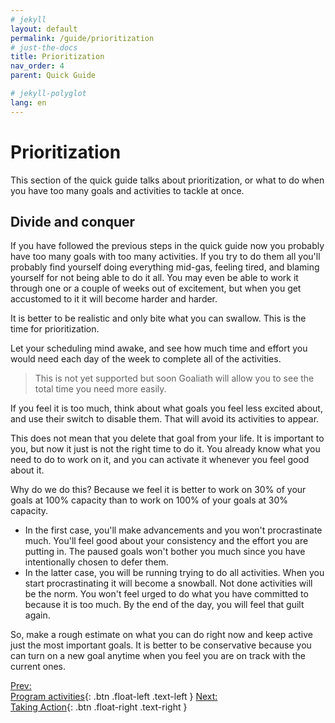 ```yaml
---
# jekyll
layout: default
permalink: /guide/prioritization
# just-the-docs
title: Prioritization
nav_order: 4
parent: Quick Guide

# jekyll-polyglot
lang: en
---
```

# Prioritization
This section of the quick guide talks about prioritization, or what to do when you have too many goals and activities to tackle at once.

## Divide and conquer
If you have followed the previous steps in the quick guide now you probably have too many goals with too many activities. If you try to do them all you'll probably find yourself doing everything mid-gas, feeling tired, and blaming yourself for not being able to do it all. You may even be able to work it through one or a couple of weeks out of excitement, but when you get accustomed to it it will become harder and harder.

It is better to be realistic and only bite what you can swallow. This is the time for prioritization.

Let your scheduling mind awake, and see how much time and effort you would need each day of the week to complete all of the activities.

>This is not yet supported but soon Goaliath will allow you to see the total time you need more easily.

If you feel it is too much, think about what goals you feel less excited about, and use their switch to disable them. That will avoid its activities to appear. 

This does not mean that you delete that goal from your life. It is important to you, but now it just is not the right time to do it. You already know what you need to do to work on it, and you can activate it whenever you feel good about it.

Why do we do this? Because we feel it is better to work on 30% of your goals at 100% capacity than to work on 100% of your goals at 30% capacity.
  - In the first case, you'll make advancements and you won't procrastinate much. You'll feel good about your consistency and the effort you are putting in. The paused goals won't bother you much since you have intentionally chosen to defer them.
  - In the latter case, you will be running trying to do all activities. When you start procrastinating it will become a snowball. Not done activities will be the norm. You won't feel urged to do what you have committed to because it is too much. By the end of the day, you will feel that guilt again.

So, make a rough estimate on what you can do right now and keep active just the most important goals. It is better to be conservative because you can turn on a new goal anytime when you feel you are on track with the current ones.

[Prev:<br/>Program activities](/guide/activities){: .btn .float-left .text-left }
[Next:<br/>Taking Action](/guide/action){: .btn .float-right .text-right }
<br/><br/>